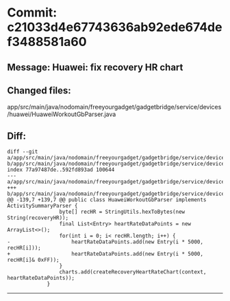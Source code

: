 # Commit: c21033d4e67743636ab92ede674def3488581a60
## Message: Huawei: fix recovery HR chart
## Changed files:
app/src/main/java/nodomain/freeyourgadget/gadgetbridge/service/devices/huawei/HuaweiWorkoutGbParser.java

## Diff:
```
diff --git a/app/src/main/java/nodomain/freeyourgadget/gadgetbridge/service/devices/huawei/HuaweiWorkoutGbParser.java b/app/src/main/java/nodomain/freeyourgadget/gadgetbridge/service/devices/huawei/HuaweiWorkoutGbParser.java
index 77a97487de..592fd893ad 100644
--- a/app/src/main/java/nodomain/freeyourgadget/gadgetbridge/service/devices/huawei/HuaweiWorkoutGbParser.java
+++ b/app/src/main/java/nodomain/freeyourgadget/gadgetbridge/service/devices/huawei/HuaweiWorkoutGbParser.java
@@ -139,7 +139,7 @@ public class HuaweiWorkoutGbParser implements ActivitySummaryParser {
                 byte[] recHR = StringUtils.hexToBytes(new String(recoveryHR));
                 final List<Entry> heartRateDataPoints = new ArrayList<>();
                 for(int i = 0; i< recHR.length; i++) {
-                    heartRateDataPoints.add(new Entry(i * 5000, recHR[i]));
+                    heartRateDataPoints.add(new Entry(i * 5000, recHR[i]& 0xFF));
                 }
                 charts.add(createRecoveryHeartRateChart(context, heartRateDataPoints));
             }
```
-----------------------------------
